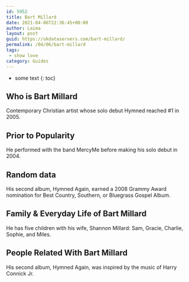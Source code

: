 ```yaml
---
id: 5952
title: Bart Millard
date: 2021-04-06T22:36:45+00:00
author: Laima
layout: post
guid: https://ukdataservers.com/bart-millard/
permalink: /04/06/bart-millard
tags:
 - show love
category: Guides
---
```


* some text
{: toc}


## Who is Bart Millard
                  
                  
                  
Contemporary Christian artist whose solo debut Hymned reached #1 in 2005.
                  
              
            
              
            
                
                
                
## Prior to Popularity
                  
                  
                  
He performed with the band MercyMe before making his solo debut in 2004.
                  
              
            
              
            
                
                
                
## Random data
                  
                  
                  
His second album, Hymned Again, earned a 2008 Grammy Award nomination for Best Country, Southern, or Bluegrass Gospel Album.
                  
              
            
              
            
                
                
                
## Family & Everyday Life of Bart Millard
                  
                  
                  
He has five children with his wife, Shannon Millard: Sam, Gracie, Charlie, Sophie, and Miles.
                  
              
            
              
            
                
                
                
## People Related With Bart Millard
                  
                  
                  
His second album, Hymned Again, was inspired by the music of Harry Connick Jr.
                  
              
            
              
            
                
              
            
              
              
            
            
              
            
          
          
          